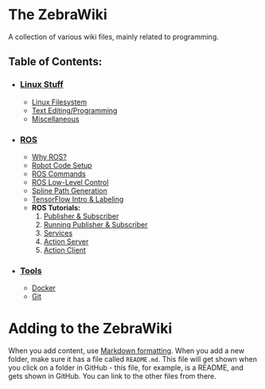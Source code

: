 # The ZebraWiki
A collection of various wiki files, mainly related to programming.

## Table of Contents:
- ### [Linux Stuff](linux/README.md)
    - [Linux Filesystem](linux/filesystem.md)
    - [Text Editing/Programming](linux/editing.md)
    - [Miscellaneous](linux/miscellaneous.md)
- ### [ROS](ros/README.md)
    - [Why ROS?](ros/why_ros.md)
    - [Robot Code Setup](ros/robot_code_setup.md)
    - [ROS Commands](ros/ros_commands.md)
    - [ROS Low-Level Control](ros/ros_low_level_control.md)
    - [Spline Path Generation](ros/spline_path_generation.md)
    - [TensorFlow Intro & Labeling](ros/tensorflow_intro_and_labeling.md)
    - **ROS Tutorials:**
        1. [Publisher & Subscriber](ros/publisher_subscriber.md)
        2. [Running Publisher & Subscriber](ros/running_publisher_subscriber.md)
        3. [Services](ros/services.md)
        4. [Action Server](ros/action_server.md)
        5. [Action Client](ros/action_client.md)
- ### [Tools](tools/README.md)
    - [Docker](tools/docker.md)
    - [Git](tools/git.md)


# Adding to the ZebraWiki
When you add content, use [Markdown formatting](https://www.markdownguide.org/). When you add a new folder, make sure it has a file called
`README.md`. This file will get shown when you click on a folder in GitHub - this file, for example, is a README, and gets shown in GitHub.
You can link to the other files from there.
